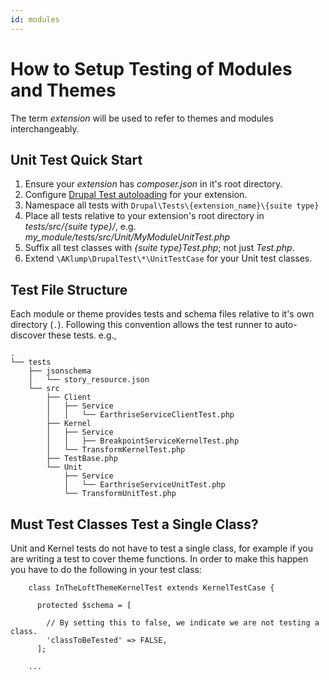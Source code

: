 ```yaml
---
id: modules
---
```

# How to Setup Testing of Modules and Themes

The term _extension_ will be used to refer to themes and modules interchangeably.

## Unit Test Quick Start

1. Ensure your _extension_ has _composer.json_ in it's root directory.
1. Configure [Drupal Test autoloading](@autoload) for your extension.
1. Namespace all tests with `Drupal\Tests\{extension_name}\{suite type}`
1. Place all tests relative to your extension's root directory in _tests/src/{suite type}/_, e.g. _my_module/tests/src/Unit/MyModuleUnitTest.php_
1. Suffix all test classes with _{suite type}Test.php_; not just _Test.php_.
1. Extend `\AKlump\DrupalTest\*\UnitTestCase` for your Unit test classes.

## Test File Structure

Each module or theme provides tests and schema files relative to it's own directory (`.`).  Following this convention allows the test runner to auto-discover these tests.  e.g.,

    .
    └── tests
        ├── jsonschema
        │   └── story_resource.json
        └── src
            ├── Client
            │   ├── Service
            │   │   └── EarthriseServiceClientTest.php
            ├── Kernel
            │   ├── Service
            │   │   ├── BreakpointServiceKernelTest.php
            │   └── TransformKernelTest.php
            ├── TestBase.php
            └── Unit
                ├── Service
                │   └── EarthriseServiceUnitTest.php
                └── TransformUnitTest.php

## Must Test Classes Test a Single Class?

Unit and Kernel tests do not have to test a single class, for example if you are writing a test to cover theme functions.  In order to make this happen you have to do the following in your test class:

        class InTheLoftThemeKernelTest extends KernelTestCase {
        
          protected $schema = [
          
            // By setting this to false, we indicate we are not testing a class.
            'classToBeTested' => FALSE,
          ];
          
        ...
